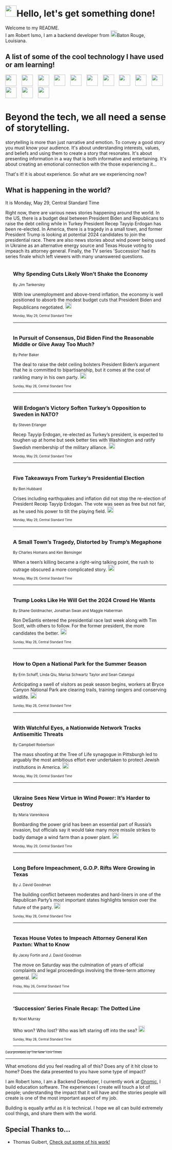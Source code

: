 <h1><img src="https://emojis.slackmojis.com/emojis/images/1643514375/3493/hot-coffee.gif?1643514375" width="35"/>Hello, let's get something done!</h1>

<p>Welcome to my README.<br/>
I am Robert Ismo, I am a backend developer from <img src="https://emojis.slackmojis.com/emojis/images/1638395689/50435/moulin_rouge.png?1638395689" width="20"/>Baton Rouge, Louisiana.</p>
<h2>A list of some of the cool technology I have used or am learning!</h2>
<p>
<img src="https://emojis.slackmojis.com/emojis/images/1643516091/21142/meow_bongotap.gif?1643516091" width="35" alt="">
<img src="https://img.shields.io/badge/Favorite%20Frontend%20Framework-SvelteKit-f83903" alt="">
<img src="https://img.shields.io/badge/Second%20Favorite-Vue-40b581" alt="">
<img src="https://img.shields.io/badge/Most%20Used%20Runtime-Nodejs-78b061" alt="">
<img src="https://emojis.slackmojis.com/emojis/images/1643517416/34482/fire.gif?1643517416" width="35" alt="">
<img src="https://img.shields.io/badge/Javascript%20But%20Better-Typescript-0078ca" alt="">
<img src="https://img.shields.io/badge/Favorite%20Language-Elixir-3e244d" alt="">
<img src="https://img.shields.io/badge/Containerize%20Everything-Docker-6ac9ef" alt="">
<img src="https://emojis.slackmojis.com/emojis/images/1643514596/5999/meow_party.gif?1643514596" width="35" alt="">
<img src="https://img.shields.io/badge/API%20Love%20Language-Graphql-de32a5" alt="">
<img src="https://img.shields.io/badge/Our%20Favorite%20Version%20Controller-Git-e94f33" alt="">
<img src="https://img.shields.io/badge/Favorite%20Database-Redis-d42d1d" alt="">
<img src="https://emojis.slackmojis.com/emojis/images/1643514559/5584/deployparrot.gif?1643514559" width="35" alt="">
<img src="https://img.shields.io/badge/Container%20Interstate-RabbitMQ-f66200" alt="">
<img src="https://img.shields.io/badge/Gotta%20Learn-Kubernetes-316adf" alt="">
<img src="https://img.shields.io/badge/Really%20Mature%20Now-WASM-654fef" alt="">
<img src="https://emojis.slackmojis.com/emojis/images/1666642497/61942/dance_vibe.gif?1666642497" width="35" alt="">
<img src="https://img.shields.io/badge/For%20My%20M1-ARM64-657d96" alt="">
<img src="https://img.shields.io/badge/Loving%20This%20So%20Much-TailwindCSS-17bcb5" alt="">
<img src="https://img.shields.io/badge/Cool%20Build%20Tool-Vite-f9cb24" alt="">
<img src="https://emojis.slackmojis.com/emojis/images/1669231376/62819/working-on-it.gif?1669231376" width="35" alt="">
<img src="https://img.shields.io/badge/Fun%20and%20Easy%20Database-MongoDB-5f8c49" alt="">
<img src="https://img.shields.io/badge/JS%20Life%20Support-NPM-c73737" alt="">
<img src="https://img.shields.io/badge/I%20Liked%20It-DynamoDB-0073b9" alt="">
<img src="https://emojis.slackmojis.com/emojis/images/1643514045/46/question.gif?1643514045" width="35" alt="">
<img src="https://img.shields.io/badge/cool-React-60d6f9" alt="">
<img src="https://img.shields.io/badge/Future%20Big%20Project-Lambda-f37e00" alt="">
<img src="https://img.shields.io/badge/NPM%20But%20Better-PNPM-f1aa07" alt="">
<img src="https://emojis.slackmojis.com/emojis/images/1643514943/9662/fbwow.gif?1643514943" width="35" alt="">
<img src="https://img.shields.io/badge/First%20Language-C-662079" alt="">
<img src="https://img.shields.io/badge/Where%20I%20Deploy%20Frontend-Vercel-000000" alt="">
<img src="https://img.shields.io/badge/Who%20Does%20not%20Want%20an%20App-Swift-f9492a" alt="">
<img src="https://emojis.slackmojis.com/emojis/images/1643514058/151/javascript.png?1643514058" width="35" alt="">
<img src="https://img.shields.io/badge/cool-Python-fbd542" alt="">
<img src="https://img.shields.io/badge/Favorite%20Something-Stripe-656cdc" alt="">
<img src="https://img.shields.io/badge/Of%20Course-HTML5-ed6327" alt="">
<img src="https://emojis.slackmojis.com/emojis/images/1660415405/60731/bomb.gif?1660415405" width="35" alt="">
<img src="https://img.shields.io/badge/hate-CSS-2964ec" alt="">
<img src="https://img.shields.io/badge/Learning-CircleCI-141215" alt="">
<img src="https://img.shields.io/badge/Learning-Rust-fbbb3b" alt="">
<img src="https://emojis.slackmojis.com/emojis/images/1660415397/60712/writing-hand.gif?1660415397" width="35" alt="">
<img src="https://img.shields.io/badge/Dev%20Browser%20of%20Choice-Firefox-cc4e26" alt="">
<img src="https://img.shields.io/badge/Recoverying%20From%20Windows-UNIX-1781e3" alt="">
<img src="https://img.shields.io/badge/LOVE-LogSeq-90c1c2" alt="">
<img src="https://emojis.slackmojis.com/emojis/images/1643514066/223/kirby.gif?1643514066" width="35" alt="">
<img src="https://img.shields.io/badge/Daily%20Driver-MacOS-e6e6e8" alt="">
<img src="https://img.shields.io/badge/Git%20Server-Github-000000" alt="">
<img src="https://img.shields.io/badge/enjoyable-EC2-f17428" alt="">
<img src="https://emojis.slackmojis.com/emojis/images/1643514239/2069/excited.gif?1643514239" width="35" alt="">
</p>
<h1>Beyond the tech, we all need a sense of storytelling.</h1>
<p>storytelling is more than just narrative and emotion. To convey a good story you must know your audience. It's about understanding interests, values, and beliefs and using them to create a story that resonates. It's about presenting information in a way that is both informative and entertaining. It's about creating an emotional connection with the those experiencing it...</p>
<p>That's it! it is about experience. So what are we experiencing now?</p>
<h2>What is happening in the world?</h2>
<p>It is Monday, May 29, Central Standard Time</p>
<p>
Right now, there are various news stories happening around the world. In the US, there is a budget deal between President Biden and Republicans to raise the debt ceiling while in Turkey President Recep Tayyip Erdogan has been re-elected. In America, there is a tragedy in a small town, and former President Trump is looking at potential 2024 candidates to join the presidential race. There are also news stories about wind power being used in Ukraine as an alternative energy source and Texas House voting to impeach its attorney general. Finally, the TV series &#39;Succession&#39; had its series finale which left viewers with many unanswered questions.</p>
<ol>
<img src="https://img.shields.io/badge/-us-blue" alt="">
<h3>Why Spending Cuts Likely Won’t Shake the Economy</h3>
<sub>By Jim Tankersley</sub>
<p>With low unemployment and above-trend inflation, the economy is well positioned to absorb the modest budget cuts that President Biden and Republicans negotiated.  <a href="https://nyti.ms/3WGvpcX"><img src="https://developer.nytimes.com/files/poweredby_nytimes_30b.png?v=1583354208352" height="20"></a></p>
<sub><sub>Monday, May 29, Central Standard Time</sub></sub>
<hr/>
<img src="https://img.shields.io/badge/-us-blue" alt="">
<h3>In Pursuit of Consensus, Did Biden Find the Reasonable Middle or Give Away Too Much?</h3>
<sub>By Peter Baker</sub>
<p>The deal to raise the debt ceiling bolsters President Biden’s argument that he is committed to bipartisanship, but it comes at the cost of rankling many in his own party.  <a href="https://nyti.ms/3MEP0FB"><img src="https://developer.nytimes.com/files/poweredby_nytimes_30b.png?v=1583354208352" height="20"></a></p>
<sub><sub>Sunday, May 28, Central Standard Time</sub></sub>
<hr/>
<img src="https://img.shields.io/badge/-world-blue" alt="">
<h3>Will Erdogan’s Victory Soften Turkey’s Opposition to Sweden in NATO?</h3>
<sub>By Steven Erlanger</sub>
<p>Recep Tayyip Erdogan, re-elected as Turkey’s president, is expected to toughen up at home but seek better ties with Washington and ratify Swedish membership of the military alliance.  <a href="https://nyti.ms/3C0JxnD"><img src="https://developer.nytimes.com/files/poweredby_nytimes_30b.png?v=1583354208352" height="20"></a></p>
<sub><sub>Monday, May 29, Central Standard Time</sub></sub>
<hr/>
<img src="https://img.shields.io/badge/-world-blue" alt="">
<h3>Five Takeaways From Turkey’s Presidential Election</h3>
<sub>By Ben Hubbard</sub>
<p>Crises including earthquakes and inflation did not stop the re-election of President Recep Tayyip Erdogan. The vote was seen as free but not fair, as he used his power to tilt the playing field.  <a href="https://nyti.ms/43zmPyT"><img src="https://developer.nytimes.com/files/poweredby_nytimes_30b.png?v=1583354208352" height="20"></a></p>
<sub><sub>Monday, May 29, Central Standard Time</sub></sub>
<hr/>
<img src="https://img.shields.io/badge/-us-blue" alt="">
<h3>A Small Town’s Tragedy, Distorted by Trump’s Megaphone</h3>
<sub>By Charles Homans and Ken Bensinger</sub>
<p>When a teen’s killing became a right-wing talking point, the rush to outrage obscured a more complicated story.  <a href="https://nyti.ms/3C7fsCN"><img src="https://developer.nytimes.com/files/poweredby_nytimes_30b.png?v=1583354208352" height="20"></a></p>
<sub><sub>Monday, May 29, Central Standard Time</sub></sub>
<hr/>
<img src="https://img.shields.io/badge/-us-blue" alt="">
<h3>Trump Looks Like He Will Get the 2024 Crowd He Wants</h3>
<sub>By Shane Goldmacher, Jonathan Swan and Maggie Haberman</sub>
<p>Ron DeSantis entered the presidential race last week along with Tim Scott, with others to follow. For the former president, the more candidates the better.  <a href="https://nyti.ms/3qcZOn0"><img src="https://developer.nytimes.com/files/poweredby_nytimes_30b.png?v=1583354208352" height="20"></a></p>
<sub><sub>Sunday, May 28, Central Standard Time</sub></sub>
<hr/>
<img src="https://img.shields.io/badge/-us-blue" alt="">
<h3>How to Open a National Park for the Summer Season</h3>
<sub>By Erin Schaff, Linda Qiu, Marisa Schwartz Taylor and Sean Catangui</sub>
<p>Anticipating a swell of visitors as peak season begins, workers at Bryce Canyon National Park are clearing trails, training rangers and conserving wildlife.  <a href="https://nyti.ms/3ILGsM9"><img src="https://developer.nytimes.com/files/poweredby_nytimes_30b.png?v=1583354208352" height="20"></a></p>
<sub><sub>Sunday, May 28, Central Standard Time</sub></sub>
<hr/>
<img src="https://img.shields.io/badge/-us-blue" alt="">
<h3>With Watchful Eyes, a Nationwide Network Tracks Antisemitic Threats</h3>
<sub>By Campbell Robertson</sub>
<p>The mass shooting at the Tree of Life synagogue in Pittsburgh led to arguably the most ambitious effort ever undertaken to protect Jewish institutions in America.  <a href="https://nyti.ms/43bxobw"><img src="https://developer.nytimes.com/files/poweredby_nytimes_30b.png?v=1583354208352" height="20"></a></p>
<sub><sub>Monday, May 29, Central Standard Time</sub></sub>
<hr/>
<img src="https://img.shields.io/badge/-world-blue" alt="">
<h3>Ukraine Sees New Virtue in Wind Power: It’s Harder to Destroy</h3>
<sub>By Maria Varenikova</sub>
<p>Bombarding the power grid has been an essential part of Russia’s invasion, but officials say it would take many more missile strikes to badly damage a wind farm than a power plant.  <a href="https://nyti.ms/43vcQKH"><img src="https://developer.nytimes.com/files/poweredby_nytimes_30b.png?v=1583354208352" height="20"></a></p>
<sub><sub>Monday, May 29, Central Standard Time</sub></sub>
<hr/>
<img src="https://img.shields.io/badge/-us-blue" alt="">
<h3>Long Before Impeachment, G.O.P. Rifts Were Growing in Texas</h3>
<sub>By J. David Goodman</sub>
<p>The building conflict between moderates and hard-liners in one of the Republican Party’s most important states highlights tension over the future of the party.  <a href="https://nyti.ms/3oIVsmW"><img src="https://developer.nytimes.com/files/poweredby_nytimes_30b.png?v=1583354208352" height="20"></a></p>
<sub><sub>Sunday, May 28, Central Standard Time</sub></sub>
<hr/>
<img src="https://img.shields.io/badge/-us-blue" alt="">
<h3>Texas House Votes to Impeach Attorney General Ken Paxton: What to Know</h3>
<sub>By Jacey Fortin and J. David Goodman</sub>
<p>The move on Saturday was the culmination of years of official complaints and legal proceedings involving the three-term attorney general.  <a href="https://nyti.ms/3N1lPhz"><img src="https://developer.nytimes.com/files/poweredby_nytimes_30b.png?v=1583354208352" height="20"></a></p>
<sub><sub>Friday, May 26, Central Standard Time</sub></sub>
<hr/>
<img src="https://img.shields.io/badge/-arts-blue" alt="">
<h3>‘Succession’ Series Finale Recap: The Dotted Line</h3>
<sub>By Noel Murray</sub>
<p>Who won? Who lost? Who was left staring off into the sea?  <a href="https://nyti.ms/3otFLAd"><img src="https://developer.nytimes.com/files/poweredby_nytimes_30b.png?v=1583354208352" height="20"></a></p>
<sub><sub>Sunday, May 28, Central Standard Time</sub></sub>
<hr/>
</ol>
<a href="https://developer.nytimes.com"><sub><sub>Data provided by The New York Times</sub></sub></a>
<hr/>
<p>What emotions did you feel reading all of this? Does any of it hit close to home? Does the data presented to you have some type of impact?</p>
<p>I am Robert Ismo, I am a Backend Developer, I currently work at <a href="https://gnomic.education/">Gnomic</a>, I build education software. The experiences I create will touch a lot of people; understanding the impact that it will have and the stories people will create is one of the most important aspect of my job.</p>
<p>Building is equally artful as it is technical. I hope we all can build extremely cool things, and share them with the world.</p>
<h2>Special Thanks to...</h2>
<ul>
<li>Thomas Guibert, <a href="https://github.com/thmsgbrt/thmsgbrt">Check out some of his work!</a></li>
</ul>
